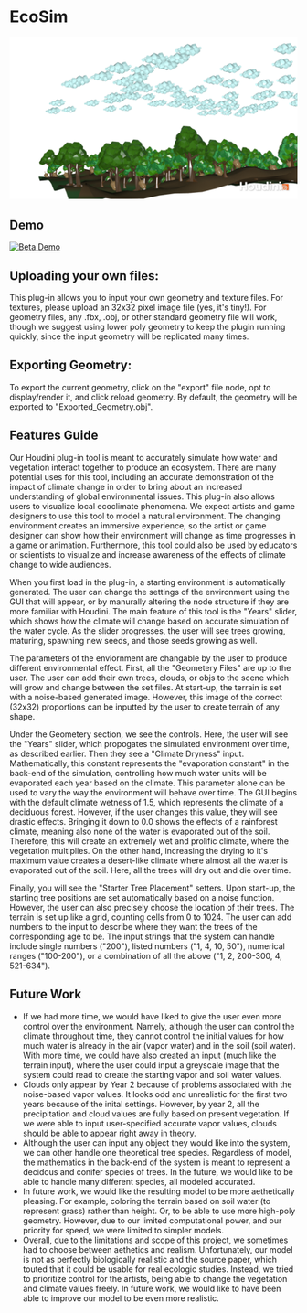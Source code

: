 # EcoSim

![Houdini Render](https://github.com/gserena01/EcoSim/blob/main/Render1.png)

Demo
--------
[![Beta Demo](https://img.youtube.com/vi/FLVmGrclKW4/0.jpg)](https://www.youtube.com/watch?v=FLVmGrclKW4)

Uploading your own files:
--------
This plug-in allows you to input your own geometry and texture files. For textures, please upload an 32x32 pixel image file (yes, it's tiny!). For geometry files, any .fbx, .obj, or other standard geometry file will work, though we suggest using lower poly geometry to keep the plugin running quickly, since the input geometry will be replicated many times.

Exporting Geometry:
--------
To export the current geometry, click on the "export" file node, opt to display/render it, and click reload geometry. By default, the geometry will be exported to "Exported_Geometry.obj".

Features Guide 
---------------------------
Our Houdini plug-in tool is meant to accurately simulate how water and vegetation interact together to produce an ecosystem. There are many potential uses for this tool, including an accurate demonstration of the impact of climate change in order to bring about an increased understanding of global environmental issues. This plug-in  also allows users to visualize local ecoclimate phenomena. We expect artists and game designers to use this tool to model a natural environment. The changing environment creates an immersive experience, so the artist or game designer can show how their environment will change as time progresses in a game or animation. Furthermore, this tool could also be used by educators or scientists to visualize and increase awareness of the effects of climate change to wide audiences. 

When you first load in the plug-in, a starting environment is automatically generated. The user can change the settings of the environment using the GUI that will appear, or by manurally altering the node structure if they are more familiar with Houdini. The main feature of this tool is the "Years" slider, which shows how the climate will change based on accurate simulation of the water cycle. As the slider progresses, the user will see trees growing, maturing, spawning new seeds, and those seeds growing as well. 

The parameters of the enviornment are changable by the user to produce different environmental effect. First, all the "Geometery Files" are up to the user. The user can add their own trees, clouds, or objs to the scene which will grow and change between the set files. At start-up, the terrain is set with a noise-based generated image. However, this image of the correct (32x32) proportions can be inputted by the user to create terrain of any shape. 

Under the Geometery section, we see the controls. Here, the user will see the "Years" slider, which propogates the simulated environment over time, as described earlier. Then they see a "Climate Dryness" input. Mathematically, this constant represents the "evaporation constant" in the back-end of the simulation, controlling how much water units will be evaporated each year based on the climate. This parameter alone can be used to vary the way the environment will behave over time. The GUI begins with the default climate wetness of 1.5, which represents the climate of a deciduous forest. However, if the user changes this value, they will see drastic effects. Bringing it down to 0.0 shows the effects of a rainforest climate, meaning also none of the water is evaporated out of the soil. Therefore, this will create an extremely wet and prolific climate, where the vegetation multiplies. On the other hand, increasing the drying to it's maximum value creates a desert-like climate where almost all the water is evaporated out of the soil. Here, all the trees will dry out and die over time. 

Finally, you will see the "Starter Tree Placement" setters. Upon start-up, the starting tree positions are set automatically based on a noise function. However, the user can also precisely choose the location of their trees. The terrain is set up like a grid, counting cells from 0 to 1024. The user can add numbers to the input to describe where they want the trees of the corresponding age to be. The input strings that the system can handle include single numbers ("200"), listed numbers ("1, 4, 10, 50"), numerical ranges ("100-200"), or a combination of all the above ("1, 2, 200-300, 4, 521-634"). 

Future Work 
--------------
 - If we had more time, we would have liked to give the user even more control over the environment. Namely, although the user can control the climate throughout time, they cannot control the initial values for how much water is already in the air (vapor water) and in the soil (soil water). With more time, we could have also created an input (much like the terrain input), where the user could input a greyscale image that the system could read to create the starting vapor and soil water values. 
 - Clouds only appear by Year 2 because of problems associated with the noise-based vapor values. It looks odd and unrealistic for the first two years because of the inital settings. However, by year 2, all the precipitation and cloud values are fully based on present vegetation. If we were able to input user-specified accurate vapor values, clouds should be able to appear right away in theory. 
 - Although the user can input any object they would like into the system, we can other handle one theoretical tree species. Regardless of model, the mathematics in the back-end of the system is meant to represent a decidous and conifer species of trees. In the future, we would like to be able to handle many different species, all modeled accurated. 
 - In future work, we would like the resulting model to be more aethetically pleasing. For example, coloring the terrain based on soil water (to represent grass) rather than height. Or, to be able to use more high-poly geometry. However, due to our limited computational power, and our priority for speed, we were limited to simpler models. 
 - Overall, due to the limitations and scope of this project, we sometimes had to choose between aethetics and realism. Unfortunately, our model is not as perfectly biologically realistic and the source paper, which touted that it could be usable for real ecologic studies. Instead, we tried to prioritize control for the artists, being able to change the vegetation and climate values freely. In future work, we would like to have been able to improve our model to be even more realistic. 

